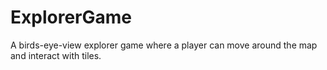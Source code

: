 # ExplorerGame
A birds-eye-view explorer game where a player can move around the map and interact with tiles.
